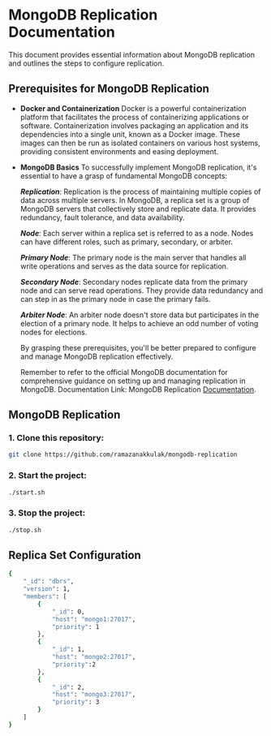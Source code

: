 # MongoDB Replication Documentation

This document provides essential information about MongoDB replication and outlines the steps to configure replication.

## Prerequisites for MongoDB Replication

- **Docker and Containerization**
Docker is a powerful containerization platform that facilitates the process of containerizing applications or software. Containerization involves packaging an application and its dependencies into a single unit, known as a Docker image. These images can then be run as isolated containers on various host systems, providing consistent environments and easing deployment.

- **MongoDB Basics**
	To successfully implement MongoDB replication, it's essential to have a grasp of fundamental MongoDB concepts:

	***Replication***: Replication is the process of maintaining multiple copies of data across multiple servers. In MongoDB, a replica set is a group of MongoDB servers that collectively store and replicate data. It provides redundancy, fault tolerance, and data availability.

	***Node***: Each server within a replica set is referred to as a node. Nodes can have different roles, such as primary, secondary, or arbiter.

	***Primary Node***: The primary node is the main server that handles all write operations and serves as the data source for replication.

	***Secondary Node***: Secondary nodes replicate data from the primary node and can serve read operations. They provide data redundancy and can step in as the primary node in case the primary fails.

	***Arbiter Node***: An arbiter node doesn't store data but participates in the election of a primary node. It helps to achieve an odd number of voting nodes for elections.

	By grasping these prerequisites, you'll be better prepared to configure and manage MongoDB replication effectively.

	Remember to refer to the official MongoDB documentation for comprehensive guidance on setting up and managing replication in MongoDB. Documentation Link: MongoDB Replication [Documentation](https://www.docker.com/get-started).

## MongoDB Replication

### **1. Clone this repository:**

   ```bash
   git clone https://github.com/ramazanakkulak/mongodb-replication
   ```

### **2. Start the project:**
   ```bash
   ./start.sh
   ```

### **3. Stop the project:**
   ```bash
   ./stop.sh
   ```


## Replica Set Configuration
```bash
{
	"_id": "dbrs",
	"version": 1,
	"members": [
	    {
	    	"_id": 0,
	    	"host": "mongo1:27017",
	    	"priority": 1
	    },
	    {
	    	"_id": 1,
	    	"host": "mongo2:27017",
	    	"priority":2
	    },
	    {
	    	"_id": 2,
	    	"host": "mongo3:27017",
	    	"priority": 3
	    }
	]
}
```